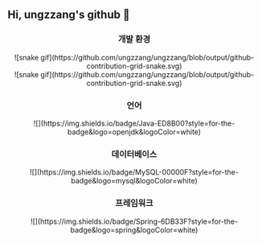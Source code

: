 ## Hi, ungzzang's github 👋

<!--
**ungzzang/ungzzang** is a ✨ _special_ ✨ repository because its `README.md` (this file) appears on your GitHub profile.

Here are some ideas to get you started:

- 🔭 I’m currently working on ...
- 🌱 I’m currently learning ...
- 👯 I’m looking to collaborate on ...
- 🤔 I’m looking for help with ...
- 💬 Ask me about ...
- 📫 How to reach me: ...
- 😄 Pronouns: ...
- ⚡ Fun fact: ...
-->
<h3 align="center">개발 환경</h3>
<div align="center">
  ![snake gif](https://github.com/ungzzang/ungzzang/blob/output/github-contribution-grid-snake.svg)
<div>
![snake gif](https://github.com/ungzzang/ungzzang/blob/output/github-contribution-grid-snake.svg)
<h3>언어</h3>
![](https://img.shields.io/badge/Java-ED8B00?style=for-the-badge&logo=openjdk&logoColor=white) </br>
<h3>데이터베이스</h3>
![](https://img.shields.io/badge/MySQL-00000F?style=for-the-badge&logo=mysql&logoColor=white) </br>
<h3>프레임워크</h3>
![](https://img.shields.io/badge/Spring-6DB33F?style=for-the-badge&logo=spring&logoColor=white)
